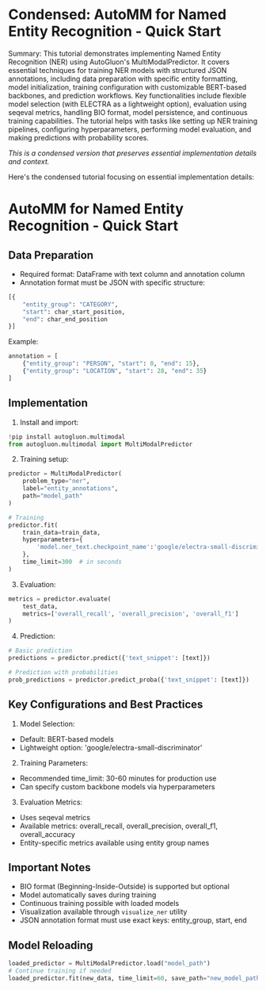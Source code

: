 # Condensed: AutoMM for Named Entity Recognition - Quick Start

Summary: This tutorial demonstrates implementing Named Entity Recognition (NER) using AutoGluon's MultiModalPredictor. It covers essential techniques for training NER models with structured JSON annotations, including data preparation with specific entity formatting, model initialization, training configuration with customizable BERT-based backbones, and prediction workflows. Key functionalities include flexible model selection (with ELECTRA as a lightweight option), evaluation using seqeval metrics, handling BIO format, model persistence, and continuous training capabilities. The tutorial helps with tasks like setting up NER training pipelines, configuring hyperparameters, performing model evaluation, and making predictions with probability scores.

*This is a condensed version that preserves essential implementation details and context.*

Here's the condensed tutorial focusing on essential implementation details:

# AutoMM for Named Entity Recognition - Quick Start

## Data Preparation
- Required format: DataFrame with text column and annotation column
- Annotation format must be JSON with specific structure:
```python
[{
    "entity_group": "CATEGORY",
    "start": char_start_position,
    "end": char_end_position
}]
```

Example:
```python
annotation = [
    {"entity_group": "PERSON", "start": 0, "end": 15},
    {"entity_group": "LOCATION", "start": 28, "end": 35}
]
```

## Implementation

1. Install and import:
```python
!pip install autogluon.multimodal
from autogluon.multimodal import MultiModalPredictor
```

2. Training setup:
```python
predictor = MultiModalPredictor(
    problem_type="ner", 
    label="entity_annotations",
    path="model_path"
)

# Training
predictor.fit(
    train_data=train_data,
    hyperparameters={
        'model.ner_text.checkpoint_name':'google/electra-small-discriminator'
    },
    time_limit=300  # in seconds
)
```

3. Evaluation:
```python
metrics = predictor.evaluate(
    test_data,  
    metrics=['overall_recall', 'overall_precision', 'overall_f1']
)
```

4. Prediction:
```python
# Basic prediction
predictions = predictor.predict({'text_snippet': [text]})

# Prediction with probabilities
prob_predictions = predictor.predict_proba({'text_snippet': [text]})
```

## Key Configurations and Best Practices

1. Model Selection:
- Default: BERT-based models
- Lightweight option: 'google/electra-small-discriminator'

2. Training Parameters:
- Recommended time_limit: 30-60 minutes for production use
- Can specify custom backbone models via hyperparameters

3. Evaluation Metrics:
- Uses seqeval metrics
- Available metrics: overall_recall, overall_precision, overall_f1, overall_accuracy
- Entity-specific metrics available using entity group names

## Important Notes

- BIO format (Beginning-Inside-Outside) is supported but optional
- Model automatically saves during training
- Continuous training possible with loaded models
- Visualization available through `visualize_ner` utility
- JSON annotation format must use exact keys: entity_group, start, end

## Model Reloading
```python
loaded_predictor = MultiModalPredictor.load("model_path")
# Continue training if needed
loaded_predictor.fit(new_data, time_limit=60, save_path="new_model_path")
```